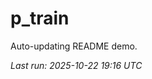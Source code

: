 # p_train

Auto-updating README demo.

<!--START_SECTION:status-->
_Last run: 2025-10-22 19:16 UTC_
<!--END_SECTION:status-->


























































































































































































































































































































































































































































































































































































































































































































































































































































































































































































































































































































































































































































































































































































































































































